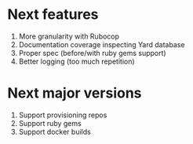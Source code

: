 # Next features
1. More granularity with Rubocop
1. Documentation coverage inspecting Yard database
2. Proper spec (before/with ruby gems support)
3. Better logging (too much repetition)

# Next major versions
1. Support provisioning repos
2. Support ruby gems
3. Support docker builds
